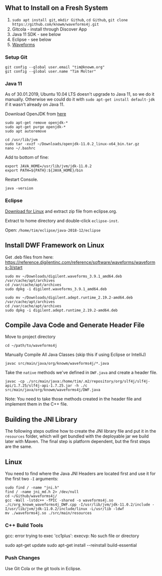 ## What to Install on a Fresh System

1. `sudo apt install git`, `mkdir Github`, `cd Github`, `git clone https://github.com/knowm/waveforms4j.git`
1. Gitcola - install through Discover App
1. Java 11 SDK - see below
1. Eclipse - see below
1. [Waveforms](https://reference.digilentinc.com/reference/software/waveforms/waveforms-3/start)

### Setup Git

```
git config --global user.email "tim@knowm.org"
git config --global user.name "Tim Molter"
```

### Java 11

As of 30.01.2019, Ubuntu 10.04 LTS doesn't upgrade to Java 11, so we do it manually. Otherwise we could do it with `sudo apt-get install default-jdk` if it wasn't already on Java 11. 

Download OpenJDK from [here](https://jdk.java.net/11/)

```
sudo apt-get remove openjdk-*
sudo apt-get purge openjdk-*
sudo apt autoremove

cd /usr/lib/jvm
sudo tar -xvzf ~/Downloads/openjdk-11.0.2_linux-x64_bin.tar.gz
nano ~/.bashrc
```

Add to bottom of fine:

```
export JAVA_HOME=/usr/lib/jvm/jdk-11.0.2
export PATH=${PATH}:${JAVA_HOME}/bin
```

Restart Console.

```
java -version
```
    
### Eclipse

[Download for Linux](https://www.eclipse.org/downloads/) and extract zip file from eclipse.org.

Extract to home directory and double-click `eclipse-inst`. 

Open: `/home/tim/eclipse/java-2018-12/eclipse`

## Install DWF Framework on Linux

Get .deb files from here: <https://reference.digilentinc.com/reference/software/waveforms/waveforms-3/start>

```
sudo mv ~/Downloads/digilent.waveforms_3.9.1_amd64.deb /var/cache/apt/archives
cd /var/cache/apt/archives
sudo dpkg -i digilent.waveforms_3.9.1_amd64.deb
    
sudo mv ~/Downloads/digilent.adept.runtime_2.19.2-amd64.deb /var/cache/apt/archives
cd /var/cache/apt/archives
sudo dpkg -i digilent.adept.runtime_2.19.2-amd64.deb
```

## Compile Java Code and Generate Header File

Move to project directory
    
    cd ~/path/to/waveforms4j

Manually Compile All Java Classes (skip this if using Eclipse or IntelliJ)

    javac src/main/java/org/knowm/waveforms4j/*.java

Take the `native` methods we've defined in `DWF.java` and create a header file.

```
javac -cp ./src/main/java:/home/tim/.m2/repository/org/slf4j/slf4j-api/1.7.25/slf4j-api-1.7.25.jar -h ./c src/main/java/org/knowm/waveforms4j/DWF.java
```
Note: You need to take those methods created in the header file and implement them in the C++ file.

## Building the JNI Library

The following steps outline how to create the JNI library file and put it in the `resources` folder, which will get bundled with the deployable jar we build later with Maven. The final step is platform dependent, but the first steps are the same.

## Linux

You need to find where the Java JNI Headers are located first and use it for the first two `-I` arguments:

```
sudo find / -name "jni.h"
find / -name jni_md.h 2> /dev/null
cd ~/Github/waveforms4j/
gcc -Wall -lstdc++ -fPIC -shared -o waveforms4j.so ./c/org_knowm_waveforms4j_DWF.cpp -I/usr/lib/jvm/jdk-11.0.2/include -I/usr/lib/jvm/jdk-11.0.2/include/linux -L/usr/lib -ldwf
mv ./waveforms4j.so ./src/main/resources
```
 













### C++ Build Tools

gcc: error trying to exec 'cc1plus': execvp: No such file or directory

sudo apt-get update
sudo apt-get install --reinstall build-essential

### Push Changes

Use Git Cola or the git tools in Eclipse.

